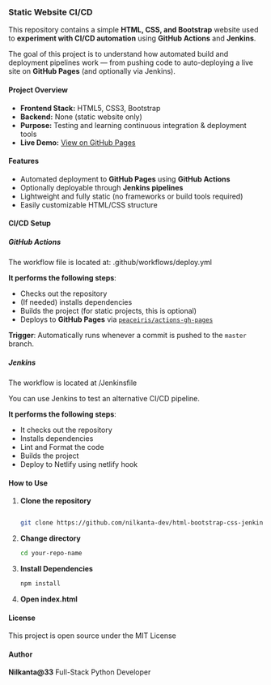 ### Static Website CI/CD ###

This repository contains a simple **HTML, CSS, and Bootstrap** website used to **experiment with CI/CD automation** using **GitHub Actions** and **Jenkins**.

The goal of this project is to understand how automated build and deployment pipelines work — from pushing code to auto-deploying a live site on **GitHub Pages** (and optionally via Jenkins).



#### Project Overview ####

- **Frontend Stack:** HTML5, CSS3, Bootstrap  
- **Backend:** None (static website only)  
- **Purpose:** Testing and learning continuous integration & deployment tools  
- **Live Demo:** [View on GitHub Pages](https://nilkanta-dev.github.io/html-bootstrap-css-jenkins-project/)



#### Features ####

- Automated deployment to **GitHub Pages** using **GitHub Actions**
- Optionally deployable through **Jenkins pipelines**
- Lightweight and fully static (no frameworks or build tools required)
- Easily customizable HTML/CSS structure



#### CI/CD Setup ####

##### GitHub Actions #####

The workflow file is located at:  .github/workflows/deploy.yml

 **It performs the following steps**:
- Checks out the repository  
- (If needed) installs dependencies  
- Builds the project (for static projects, this is optional)  
- Deploys to **GitHub Pages** via [`peaceiris/actions-gh-pages`](https://github.com/peaceiris/actions-gh-pages)

**Trigger**:
Automatically runs whenever a commit is pushed to the `master` branch.



##### Jenkins #####

The workflow is located at /Jenkinsfile

You can use Jenkins to test an alternative CI/CD pipeline.

**It performs the following steps**:
- It checks out the repository
- Installs dependencies
- Lint and Format the code
- Builds the project
- Deploy to Netlify using netlify hook



#### How to Use ####

1. **Clone the repository**

   ```bash

   git clone https://github.com/nilkanta-dev/html-bootstrap-css-jenkins-project.git

   ```
2. **Change directory**

   ```bash
   cd your-repo-name
   ```
3. **Install Dependencies**

   ```bash
   npm install
   ```
4. **Open index.html**

#### License ####

This project is open source under the MIT License

#### Author ####

**Nilkanta@33**
Full-Stack Python Developer